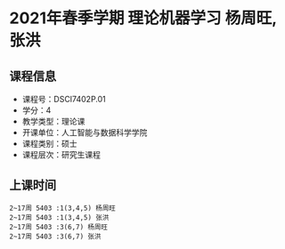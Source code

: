 # 2021年春季学期 理论机器学习 杨周旺, 张洪






## 课程信息

- 课程号：DSCI7402P.01
- 学分：4
- 教学类型：理论课
- 开课单位：人工智能与数据科学学院
- 课程类别：硕士
- 课程层次：研究生课程

## 上课时间

```
2~17周 5403 :1(3,4,5) 杨周旺
2~17周 5403 :1(3,4,5) 张洪
2~17周 5403 :3(6,7) 杨周旺
2~17周 5403 :3(6,7) 张洪
```

